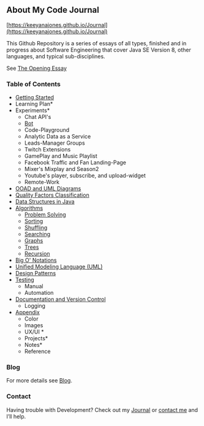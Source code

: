 ## About My Code Journal

[https://keeyanajones.github.io/Journal](https://keeyanajones.github.io/Journal)

This Github Repository is a series of essays of all types, finished and in progress about Software Engineering that cover Java SE Version 8, other languages, and typical sub-disciplines.

See [The Opening Essay](https://keeyanajones.github.io/Journal/opening-essay)

### Table of Contents
- [Getting Started](https://keeyanajones.github.io/Journal/getting-started)
- Learning Plan*
- Experiments*
  + Chat API's
   - [Bot](https://keeyanajones.github.io/Journal/experiments/node/chibi-elf-bot.html)
  + Code-Playground
  + Analytic Data as a Service
   - Leads-Manager Groups
   - Twitch Extensions
   - GamePlay and Music Playlist 
   - Facebook Traffic and Fan Landing-Page
   - Mixer's Mixplay and Season2
   - Youtube's player, subscribe, and upload-widget
   - Remote-Work 
- [OOAD and UML Diagrams](https://keeyanajones.github.io/Journal/ooad-process)
- [Quality Factors Classification](https://keeyanajones.github.io/Journal/quality-factors)
- [Data Structures in Java](https://keeyanajones.github.io/Journal/data-structures)
- [Algorithms](https://keeyanajones.github.io/Journal/algorithms)
  + [Problem Solving](https://keeyanajones.github.io/Journal/algorithms/problem-solving)
  + [Sorting](https://keeyanajones.github.io/Journal/algorithms/sorting)
  + [Shuffling](https://keeyanajones.github.io/Journal/algorithms/shuffling)
  + [Searching](https://keeyanajones.github.io/Journal/algorithms/searching)
  + [Graphs](https://keeyanajones.github.io/Journal/algorithms/graphs)
  + [Trees](https://keeyanajones.github.io/Journal/algorithms/trees)
  + [Recursion](https://keeyanajones.github.io/Journal/algorithms/recursion)
- [Big O' Notations](https://keeyanajones.github.io/Journal/big-o-notations)
- [Unified Modeling Language (UML)](https://keeyanajones.github.io/Journal/uml)
- [Design Patterns](https://keeyanajones.github.io/Journal/design-patterns)
- [Testing](https://keeyanajones.github.io/Journal/testing)
  + Manual
  + Automation
- [Documentation and Version Control](https://keeyanajones.github.io/Journal/documentation-version)
  + Logging
- [Appendix](https://keeyanajones.github.io/Journal/appendix)
  + Color
  + Images
  + UX/UI *
  + Projects*
  + Notes*
  + Reference
 
### Blog
For more details see [Blog](https://keeyanajones.github.io/website/).

### Contact
Having trouble with Development? Check out my [Journal](https://keeyanajones.github.io/Journal/) 
or [contact me](https://github.com/keeyanajones) and I’ll help.

